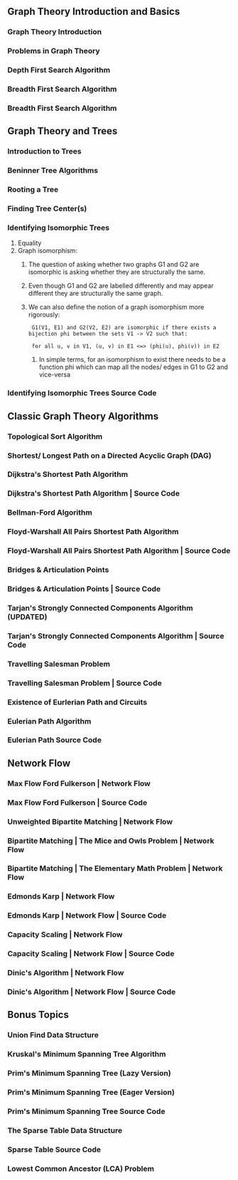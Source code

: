 ## Graph Theory Introduction and Basics ##
### Graph Theory Introduction ###
### Problems in Graph Theory ###
### Depth First Search Algorithm ###
### Breadth First Search Algorithm ###
### Breadth First Search Algorithm ###

## Graph Theory and Trees ##
### Introduction to Trees ###
### Beninner Tree Algorithms ###
### Rooting a Tree ###
### Finding Tree Center(s) ###
### Identifying Isomorphic Trees ###
1. Equality
2. Graph isomorphism:
	1. The question of asking whether two graphs G1 and G2 are isomorphic is asking whether they are structurally the same.
	2. Even though G1 and G2 are labelled differently and may appear different they are structurally the same graph.
	3. We can also define the notion of a graph isomorphism more rigorously:

			G1(V1, E1) and G2(V2, E2) are isomorphic if there exists a bijection phi between the sets V1 -> V2 such that:
			
			for all u, v in V1, (u, v) in E1 <=> (phi(u), phi(v)) in E2
			
		1. In simple terms, for an isomorphism to exist there needs to be a function phi which can map all the nodes/ edges in G1 to G2 and vice-versa

### Identifying Isomorphic Trees Source Code ###

## Classic Graph Theory Algorithms ##
### Topological Sort Algorithm ###
### Shortest/ Longest Path on a Directed Acyclic Graph (DAG) ###
### Dijkstra's Shortest Path Algorithm ###
### Dijkstra's Shortest Path Algorithm | Source Code ###
### Bellman-Ford Algorithm ###
### Floyd-Warshall All Pairs Shortest Path Algorithm ###
### Floyd-Warshall All Pairs Shortest Path Algorithm | Source Code ###
### Bridges & Articulation Points ###
### Bridges & Articulation Points | Source Code ###
### Tarjan's Strongly Connected Components Algorithm (UPDATED) ###
### Tarjan's Strongly Connected Components Algorithm | Source Code ###
### Travelling Salesman Problem ###
### Travelling Salesman Problem | Source Code ###
### Existence of Eurlerian Path and Circuits ###
### Eulerian Path Algorithm ###
### Eulerian Path Source Code ###

## Network Flow ##
### Max Flow Ford Fulkerson | Network Flow ###
### Max Flow Ford Fulkerson | Source Code ###
### Unweighted Bipartite Matching | Network Flow ###
### Bipartite Matching | The Mice and Owls Problem | Network Flow ###
### Bipartite Matching | The Elementary Math Problem | Network Flow ###
### Edmonds Karp | Network Flow ###
### Edmonds Karp | Network Flow | Source Code ###
### Capacity Scaling | Network Flow ###
### Capacity Scaling | Network Flow | Source Code ###
### Dinic's Algorithm | Network Flow ###
### Dinic's Algorithm | Network Flow | Source Code ###

## Bonus Topics ##
### Union Find Data Structure ###
### Kruskal's Minimum Spanning Tree Algorithm ###
### Prim's Minimum Spanning Tree (Lazy Version) ###
### Prim's Minimum Spanning Tree (Eager Version) ###
### Prim's Minimum Spanning Tree Source Code ###
### The Sparse Table Data Structure ###
### Sparse Table Source Code ###
### Lowest Common Ancestor (LCA) Problem ###